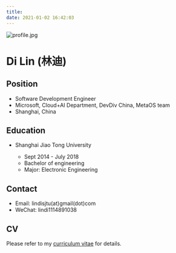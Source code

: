```yaml
---
title: 
date: 2021-01-02 16:42:03
---
```


![profile.jpg](/images/profile.jpg)

# Di Lin (林迪)

## Position

* Software Development Engineer
* Microsoft, Cloud+AI Department, DevDiv China, MetaOS team 
* Shanghai, China

## Education
* Shanghai Jiao Tong University

    * Sept 2014 - July 2018
    * Bachelor of engineering
    * Major: Electronic Engineering

## Contact
* Email: lindisjtu(at)gmail(dot)com
* WeChat: lindi1114891038

## CV

Please refer to my [curriculum vitae](/CV/index.md) for details.